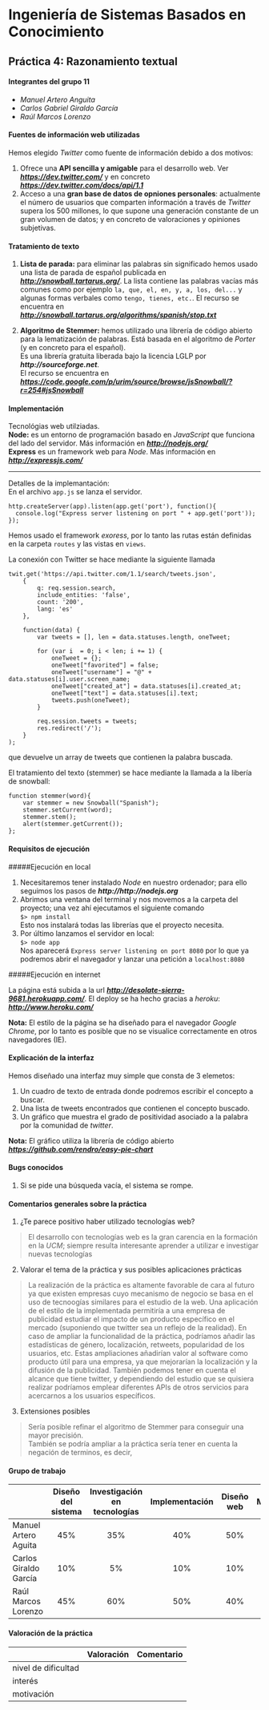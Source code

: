 Ingeniería de Sistemas Basados en Conocimiento
==============================================

Práctica 4: Razonamiento textual
--------------------------------


#### Integrantes del grupo 11
* _Manuel Artero Anguita_ 
* _Carlos Gabriel Giraldo García_
* _Raúl Marcos Lorenzo_


#### Fuentes de información web utilizadas

Hemos elegido _Twitter_ como fuente de información debido a dos motivos:  

1. Ofrece una **API sencilla y amigable** para el desarrollo web. Ver ___https://dev.twitter.com/___ y en concreto ___https://dev.twitter.com/docs/api/1.1___  
2. Acceso a una **gran base de datos de opniones personales**: actualmente el número de usuarios que comparten información a través de _Twitter_ supera los 500 millones, lo que supone una generación constante de un gran volumen de datos; y en concreto de valoraciones y opiniones subjetivas. 


#### Tratamiento de texto 

1. **Lista de parada:** para eliminar las palabras sin significado hemos usado una lista de parada de español publicada en ___http://snowball.tartarus.org/___.
La lista contiene las palabras vacías más comunes como por ejemplo ```la, que, el, en, y, a, los, del...``` y algunas formas verbales como ```tengo, tienes, etc.```.
El recurso se encuentra en ___http://snowball.tartarus.org/algorithms/spanish/stop.txt___

2. **Algoritmo de Stemmer:** hemos utilizado una librería de código abierto para la lematización de palabras. Está basada en el algoritmo de _Porter_ (y en concreto para el español).  
Es una librería gratuita liberada bajo la licencia LGLP por ___http://sourceforge.net___.  
El recurso se encuentra en ___https://code.google.com/p/urim/source/browse/jsSnowball/?r=254#jsSnowball___


#### Implementación

Tecnológias web utilziadas.  
**Node:** es un entorno de programación basado en _JavaScript_ que funciona del lado del servidor. Más información en ___http://nodejs.org/___  
**Express** es un framework web para _Node_. Más información en ___http://expressjs.com/___

***

Detalles de la implemantación:  
En el archivo ```app.js``` se lanza el servidor. 

```
http.createServer(app).listen(app.get('port'), function(){
  console.log("Express server listening on port " + app.get('port'));
});
```

Hemos usado el framework _exoress_, por lo tanto las rutas están definidas en la carpeta ```routes``` y las vistas en ```views```.  

La conexión con Twitter se hace mediante la siguiente llamada
```
twit.get('https://api.twitter.com/1.1/search/tweets.json',
    {
        q: req.session.search,
        include_entities: 'false',
        count: '200',
        lang: 'es'
    }, 

    function(data) {
        var tweets = [], len = data.statuses.length, oneTweet;

        for (var i  = 0; i < len; i += 1) {
            oneTweet = {};
            oneTweet["favorited"] = false;
            oneTweet["username"] = "@" + data.statuses[i].user.screen_name;
            oneTweet["created_at"] = data.statuses[i].created_at;
            oneTweet["text"] = data.statuses[i].text;                            
            tweets.push(oneTweet);
        }

        req.session.tweets = tweets;                        
        res.redirect('/');
    }
);
``` 
que devuelve un array de tweets que contienen la palabra buscada.


El tratamiento del texto (stemmer) se hace mediante la llamada a la libería de snowball:
```
function stemmer(word){
    var stemmer = new Snowball("Spanish");
    stemmer.setCurrent(word);
    stemmer.stem();
    alert(stemmer.getCurrent());
};
```


#### Requisitos de ejecución 

#####Ejecución en local

1. Necesitaremos tener instalado _Node_ en nuestro ordenador; para ello seguimos los pasos de ___http://http://nodejs.org___  
2. Abrimos una ventana del terminal y nos movemos a la carpeta del proyecto; una vez ahí ejecutamos el siguiente comando  
```$> npm install```  
Esto nos instalará todas las librerías que el proyecto necesita.  
3. Por último lanzamos el servidor en local:  
```$> node app```  
Nos aparecerá ```Express server listening on port 8080``` por lo que ya podremos abrir el navegador y lanzar una petición a ```localhost:8080```

#####Ejecución en internet

La página está subida a la url ___http://desolate-sierra-9681.herokuapp.com/___.
El deploy se ha hecho gracias a _heroku_: ___http://www.heroku.com/___

**Nota:** El estilo de la página se ha diseñado para el navegador _Google Chrome_, por lo tanto es posible que no se visualice correctamente en otros navegadores (IE).   


#### Explicación de la interfaz

Hemos diseñado una interfaz muy simple que consta de 3 elemetos: 

1. Un cuadro de texto de entrada donde podremos escribir el concepto a buscar.
2. Una lista de tweets encontrados que contienen el concepto buscado.
3. Un gráfico que muestra el grado de positividad asociado a la palabra por la comunidad de _twitter_.

**Nota:** El gráfico utiliza la librería de código abierto ___https://github.com/rendro/easy-pie-chart___

#### Bugs conocidos

1. Si se pide una búsqueda vacía, el sistema se rompe. 


#### Comentarios generales sobre la práctica

1. ¿Te parece positivo haber utilizado tecnologías web?

> El desarrollo con tecnologías web es la gran carencia en la formación en la _UCM_; siempre resulta interesante aprender a utilizar e investigar nuevas tecnologías 

2. Valorar el tema de la práctica y sus posibles aplicaciones prácticas

> La realización de la práctica es altamente favorable de cara al futuro ya que existen empresas cuyo mecanismo de negocio se basa en el uso de tecnoogías similares para el estudio de la web.
Una aplicación de el estilo de la implementada permitiría a una empresa de publicidad estudiar el impacto de un producto específico en el mercado (suponiendo que twitter sea un reflejo de la realidad).
En caso de ampliar la funcionalidad de la práctica, podríamos añadir las estadísticas de género, localización, retweets, popularidad de los usuarios, etc. Estas ampliaciones añadirían valor al
software como producto útil para una empresa, ya que mejorarían la localización y la difusión de la publicidad. 
También podemos tener en cuenta el alcance que tiene twitter, y dependiendo del estudio que se quisiera realizar podríamos emplear diferentes APIs de otros servicios para acercarnos a los usuarios específicos.


3. Extensiones posibles

> Sería posible refinar el algoritmo de Stemmer para conseguir una mayor precisión.  
También se podría ampliar a la práctica sería tener en cuenta la negación de terminos, es decir, 


#### Grupo de trabajo

|                       | Diseño del sistema | Investigación en tecnologías | Implementación | Diseño web | Memoria |
|:----------------------|:------------------:|:----------------------------:|:--------------:|:----------:|:-------:|
| Manuel Artero Aguita  |    45%             |         35%                  |    40%         |   50%      |  40%    |     
| Carlos Giraldo García |    10%             |         5%                   |    10%         |   10%      |  30%    |
| Raúl Marcos Lorenzo   |    45%             |         60%                  |    50%         |   40%      |  30%    |


#### Valoración de la práctica

|                       |      Valoración      |       Comentario      |
|:----------------------|:--------------------:|:---------------------:|
| nivel de dificultad   |                      |                       |
| interés               |                      |                       |
| motivación            |                      |                       |

